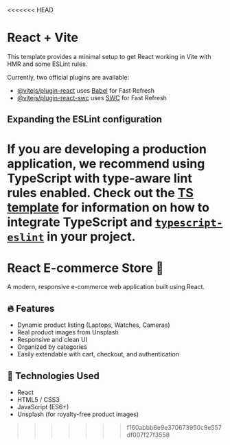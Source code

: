<<<<<<< HEAD
# React + Vite

This template provides a minimal setup to get React working in Vite with HMR and some ESLint rules.

Currently, two official plugins are available:

- [@vitejs/plugin-react](https://github.com/vitejs/vite-plugin-react/blob/main/packages/plugin-react) uses [Babel](https://babeljs.io/) for Fast Refresh
- [@vitejs/plugin-react-swc](https://github.com/vitejs/vite-plugin-react/blob/main/packages/plugin-react-swc) uses [SWC](https://swc.rs/) for Fast Refresh

## Expanding the ESLint configuration

If you are developing a production application, we recommend using TypeScript with type-aware lint rules enabled. Check out the [TS template](https://github.com/vitejs/vite/tree/main/packages/create-vite/template-react-ts) for information on how to integrate TypeScript and [`typescript-eslint`](https://typescript-eslint.io) in your project.
=======
# React E-commerce Store 🛒

A modern, responsive e-commerce web application built using React.

## 🔥 Features
- Dynamic product listing (Laptops, Watches, Cameras)
- Real product images from Unsplash
- Responsive and clean UI
- Organized by categories
- Easily extendable with cart, checkout, and authentication

## 🚀 Technologies Used
- React
- HTML5 / CSS3
- JavaScript (ES6+)
- Unsplash (for royalty-free product images)
>>>>>>> f160abbb6e9e370673950c9e557df007f27f3558
